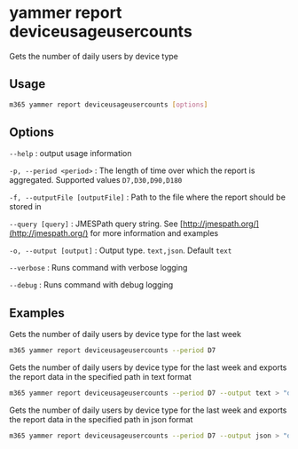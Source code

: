 # yammer report deviceusageusercounts

Gets the number of daily users by device type

## Usage

```sh
m365 yammer report deviceusageusercounts [options]
```

## Options

`--help`
: output usage information

`-p, --period <period>`
: The length of time over which the report is aggregated. Supported values `D7,D30,D90,D180`

`-f, --outputFile [outputFile]`
: Path to the file where the report should be stored in

`--query [query]`
: JMESPath query string. See [http://jmespath.org/](http://jmespath.org/) for more information and examples

`-o, --output [output]`
: Output type. `text,json`. Default `text`

`--verbose`
: Runs command with verbose logging

`--debug`
: Runs command with debug logging

## Examples

Gets the number of daily users by device type for the last week

```sh
m365 yammer report deviceusageusercounts --period D7
```

Gets the number of daily users by device type for the last week and exports the report data in the specified path in text format

```sh
m365 yammer report deviceusageusercounts --period D7 --output text > "deviceusageusercounts.txt"
```

Gets the number of daily users by device type for the last week and exports the report data in the specified path in json format

```sh
m365 yammer report deviceusageusercounts --period D7 --output json > "deviceusageusercounts.json"
```
